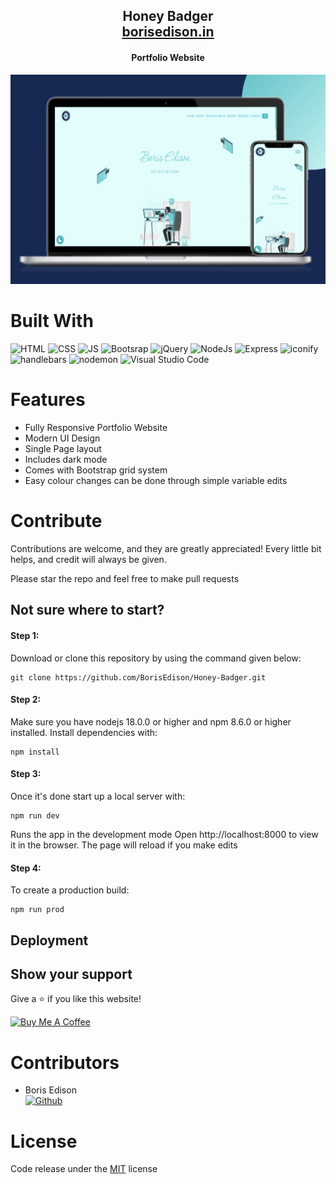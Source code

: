 <h2 align="center">
  Honey Badger<br/>
  <a href="https://borisedison.in/" target="_blank">borisedison.in</a>
</h2>
<h4 align="center">Portfolio Website</h4>
<div align="center">
  <img alt="Demo" src="public/content/hb.webp" />
</div>

# Built With

![HTML](https://img.shields.io/badge/HTML-E75028?style=for-the-badge&logo=html5&logoColor=white)
![CSS](https://img.shields.io/badge/CSS-2A93C9?&style=for-the-badge&logo=css3&logoColor=white)
![JS](https://img.shields.io/badge/JavaScript-F7DF1E?style=for-the-badge&logo=javascript&logoColor=black)
![Bootsrap](https://img.shields.io/badge/Bootstrap-7952B3?&style=for-the-badge&logo=bootstrap&logoColor=white)
![jQuery](https://img.shields.io/badge/jQuery-0769AD?&style=for-the-badge&logo=jquery&logoColor=white)
![NodeJs](https://img.shields.io/badge/nodejs-87C929?&style=for-the-badge&logo=node.js&logoColor=white)
![Express](https://img.shields.io/badge/express-212529?&style=for-the-badge&logo=express&logoColor=white)
![iconify](https://img.shields.io/badge/iconify-1767AA?&style=for-the-badge&logo=iconify&logoColor=white)
![handlebars](https://img.shields.io/badge/handlebars-F0772B?&style=for-the-badge&logo=handlebars&logoColor=white)
![nodemon](https://img.shields.io/badge/nodemon-76D04B?&style=for-the-badge&logo=nodemon&logoColor=white)
![Visual Studio Code](https://img.shields.io/badge/Visual%20Studio%20Code-0078d7.svg?style=for-the-badge&logo=visual-studio-code&logoColor=white)


# Features <a id="features"></a>

- Fully Responsive Portfolio Website
- Modern UI Design
- Single Page layout
- Includes dark mode
- Comes with Bootstrap grid system
- Easy colour changes can be done through simple variable edits

# Contribute  <a id="contribute"></a>
Contributions are welcome, and they are greatly appreciated! Every little bit helps, and credit will always be given.

Please star the repo and feel free to make pull requests

## Not sure where to start?  <a id="wheretostart"></a>

#### Step 1:

Download or clone this repository by using the command given below:

```
git clone https://github.com/BorisEdison/Honey-Badger.git
```

#### Step 2:
Make sure you have nodejs 18.0.0 or higher and npm 8.6.0 or higher installed. Install dependencies with:

```
npm install
```

#### Step 3:
Once it's done start up a local server with:

```
npm run dev
```

Runs the app in the development mode
Open http://localhost:8000 to view it in the browser. The page will reload if you make edits

#### Step 4:

To create a production build:

```
npm run prod
```

## Deployment  <a id="deployement"></a>

## Show your support

Give a ⭐ if you like this website!

<a href="https://www.buymeacoffee.com/borisedison" target="_blank"><img src="https://cdn.buymeacoffee.com/buttons/v2/default-green.png" alt="Buy Me A Coffee" height= "40px" width= "130px" ></a>

# Contributors <a id="contributors"></a>
  - Boris Edison<br> 
  [![Github](https://img.shields.io/badge/GitHub-100000?style=for-the-badge&logo=github&logoColor=white)](https://github.com/BorisEdison)

# License  <a id="license"></a>

Code release under the
[MIT](https://github.com/BorisEdison/Honey-Badger/blob/dev/LICENSE.txt) license
